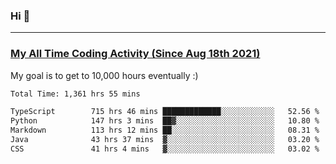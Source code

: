 ### Hi 🙂

---

### <a href="https://wakatime.com/@Eroxl">My All Time Coding Activity (Since Aug 18th 2021)</a>
My goal is to get to 10,000 hours eventually :)
<!--START_SECTION:waka-->

```txt
Total Time: 1,361 hrs 55 mins

TypeScript        715 hrs 46 mins █████████████░░░░░░░░░░░░   52.56 %
Python            147 hrs 3 mins  ██▓░░░░░░░░░░░░░░░░░░░░░░   10.80 %
Markdown          113 hrs 12 mins ██░░░░░░░░░░░░░░░░░░░░░░░   08.31 %
Java              43 hrs 37 mins  ▓░░░░░░░░░░░░░░░░░░░░░░░░   03.20 %
CSS               41 hrs 4 mins   ▓░░░░░░░░░░░░░░░░░░░░░░░░   03.02 %
```

<!--END_SECTION:waka-->
